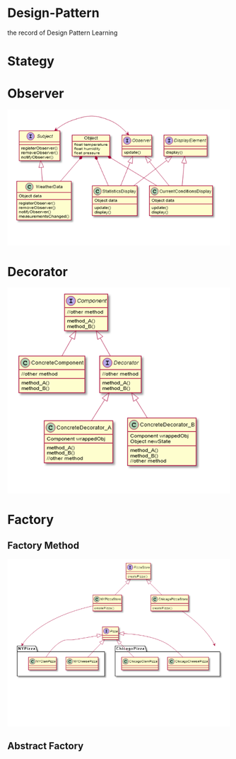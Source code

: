 # Design-Pattern
the record of Design Pattern Learning

# Stategy

# Observer

![observer diagram](img/observer_diagram.png)

# Decorator

![decorator diagram](img/decorator_diagram.png)

# Factory

## Factory Method

![factory method](img/factory_method.png)

## Abstract Factory